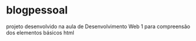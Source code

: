 # blogpessoal
projeto desenvolvido na aula de Desenvolvimento Web 1 para compreensão dos elementos básicos html 
